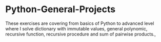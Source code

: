 # Python-General-Projects
These exercises are covering from basics of Python to advanced level where I solve dictionary with immutable values, general polynomic, recursive function, recursive procedure and sum of pairwise products., 
